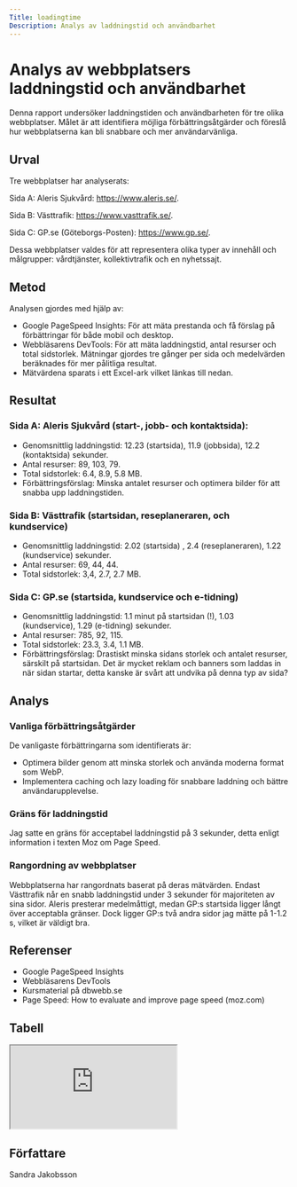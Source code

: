 ```yaml
---
Title: loadingtime
Description: Analys av laddningstid och användbarhet
---
```


# Analys av webbplatsers laddningstid och användbarhet

Denna rapport undersöker laddningstiden och användbarheten för tre olika webbplatser. Målet är att identifiera möjliga förbättringsåtgärder och föreslå hur webbplatserna kan bli snabbare och mer användarvänliga.

## Urval
Tre webbplatser har analyserats:

Sida A: Aleris Sjukvård: https://www.aleris.se/.

Sida B: Västtrafik: https://www.vasttrafik.se/.

Sida C: GP.se (Göteborgs-Posten): https://www.gp.se/.

Dessa webbplatser valdes för att representera olika typer av innehåll och målgrupper: vårdtjänster, kollektivtrafik och en nyhetssajt.

## Metod

Analysen gjordes med hjälp av:
* Google PageSpeed Insights: För att mäta prestanda och få förslag på förbättringar för både mobil och desktop.
* Webbläsarens DevTools: För att mäta laddningstid, antal resurser och total sidstorlek. Mätningar gjordes tre gånger per sida och medelvärden beräknades för mer pålitliga resultat.
* Mätvärdena sparats i ett Excel-ark vilket länkas till nedan. 

## Resultat

### Sida A: Aleris Sjukvård (start-, jobb- och kontaktsida):
* Genomsnittlig laddningstid: 12.23 (startsida), 11.9 (jobbsida), 12.2 (kontaktsida) sekunder.
* Antal resurser: 89, 103, 79.
* Total sidstorlek: 6.4, 8.9, 5.8 MB.
* Förbättringsförslag: Minska antalet resurser och optimera bilder för att snabba upp laddningstiden.

### Sida B: Västtrafik (startsidan, reseplaneraren, och kundservice)
* Genomsnittlig laddningstid: 2.02 (startsida) , 2.4 (reseplaneraren), 1.22 (kundservice) sekunder.
* Antal resurser: 69, 44, 44.
* Total sidstorlek: 3,4, 2.7, 2.7 MB.

### Sida C: GP.se (startsida, kundservice och e-tidning)
* Genomsnittlig laddningstid: 1.1 minut på startsidan (!), 1.03 (kundservice), 1.29 (e-tidning) sekunder.
* Antal resurser: 785, 92, 115.
* Total sidstorlek: 23.3, 3.4, 1.1 MB.
* Förbättringsförslag: Drastiskt minska sidans storlek och antalet resurser, särskilt på startsidan. Det är mycket reklam och banners som laddas in när sidan startar, detta kanske är svårt att undvika på denna typ av sida?

## Analys

### Vanliga förbättringsåtgärder
De vanligaste förbättringarna som identifierats är:
* Optimera bilder genom att minska storlek och använda moderna format som WebP.
* Implementera caching och lazy loading för snabbare laddning och bättre användarupplevelse.

### Gräns för laddningstid
Jag satte en gräns för acceptabel laddningstid på 3 sekunder, detta enligt information i texten Moz om Page Speed.

### Rangordning av webbplatser
Webbplatserna har rangordnats baserat på deras mätvärden. Endast Västtrafik når en snabb laddningstid under 3 sekunder för majoriteten av sina sidor. Aleris presterar medelmåttigt, medan GP:s startsida ligger långt över acceptabla gränser. Dock ligger GP:s två andra sidor jag mätte på 1-1.2 s, vilket är väldigt bra.

## Referenser

* Google PageSpeed Insights
* Webbläsarens DevTools
* Kursmaterial på dbwebb.se
* Page Speed: How to evaluate and improve page speed (moz.com)

## Tabell

<iframe src="https://docs.google.com/spreadsheets/d/e/2PACX-1vQPjbXmTTR0qpceZ6wDqZn80xh78HHjBQmhKlIbJaAylBXJsxg46Fjdn6xN8LGPz1F9HVk5loXmXmBI/pubhtml?widget=true&amp;headers=false" class="loadingtime-table"></iframe>

## Författare

Sandra Jakobsson
